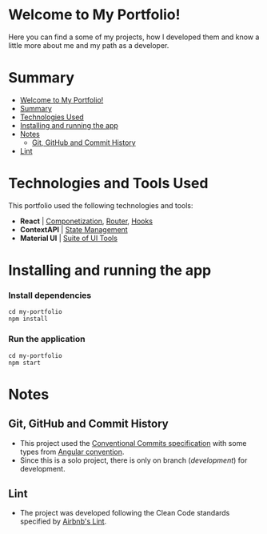 # Welcome to My Portfolio!
Here you can find a some of my projects, how I developed them and know a little more about me and my path as a developer.

# Summary
- [Welcome to My Portfolio!](#welcome-to-my-portfolio)
- [Summary](#summary)
- [Technologies Used](#technologies-used)
- [Installing and running the app](#installing-and-running-the-app)
- [Notes](#notes)
  - [Git, GitHub and Commit History](#git-github-and-commit-history)
- [Lint](#lint)


# Technologies and Tools Used
This portfolio used the following technologies and tools:
  * __React__ | [Componetization](https://reactjs.org/docs/thinking-in-react.html), [Router](https://blog.pshrmn.com/simple-react-router-v4-tutorial/), [Hooks](https://reactjs.org/docs/hooks-intro.html)
  * __ContextAPI__ | [State Management](https://en.reactjs.org/docs/context.html)
  * __Material UI__ | [Suite of UI Tools](https://mui.com/pt/) 


# Installing and running the app
### Install dependencies
```
cd my-portfolio
npm install
```
### Run the application
```
cd my-portfolio
npm start
```

# Notes
## Git, GitHub and Commit History
- This project used the [Conventional Commits specification](https://www.conventionalcommits.org/en/v1.0.0/) with some types from [Angular convention](https://github.com/angular/angular/blob/22b96b9/CONTRIBUTING.md#-commit-message-guidelines).
- Since this is a solo project, there is only on branch (_development_) for development.
## Lint
- The project was developed following the Clean Code standards specified by [Airbnb's Lint](https://www.npmjs.com/package/eslint-config-airbnb).
